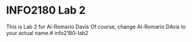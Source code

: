 # INFO2180 Lab 2
This is Lab 2 for Al-Romario Davis
Of course, change Al-Romario DAvis to your actual name.# info2180-lab2
